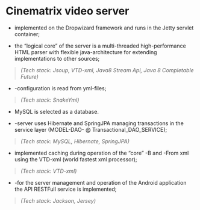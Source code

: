 # **Cinematrix video server**

-   implemented on the Dropwizard framework and runs in the Jetty servlet
    container;

-   the “logical core” of the server is a multi-threaded high-performance HTML
    parser with flexible java-architecture for extending implementations to
    other sources;

>   *(Tech stack: Jsoup, VTD-xml, Java8 Stream Api, Java 8 Completable Future)*

-   \-configuration is read from yml-files;

>   *(Tech stack: SnakeYml)*

-   MySQL is selected as a database.

-   \-server uses Hibernate and SpringJPA managing transactions in the service
    layer (MODEL-DAO- \@ Transactional_DAO_SERVICE);

>   *(Tech stack: MySQL, Hibernate, SpringJPA)*

-   implemented caching during operation of the “core” -B and -From xml using
    the VTD-xml (world fastest xml processor);

>   *(Tech stack: VTD-xml)*

-   \-for the server management and operation of the Android application the API
    RESTFull service is implemented;

>   *(Tech stack: Jackson, Jersey)*
